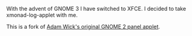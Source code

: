 With the advent of GNOME 3 I have switched to XFCE. I decided to take 
xmonad-log-applet with me.

This is a fork of [Adam Wick's original GNOME 2 panel 
applet](http://uhsure.com/xmonad-log-applet.html).
